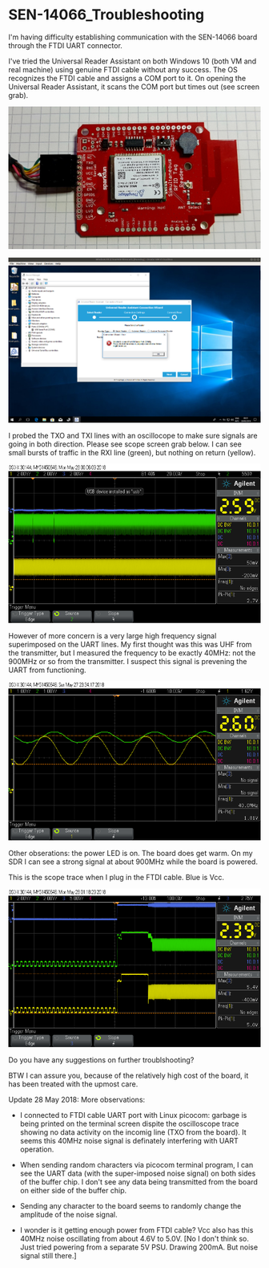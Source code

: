 # SEN-14066_Troubleshooting

I'm having difficulty establishing communication with the SEN-14066 board through the FTDI UART connector.

I've tried the Universal Reader Assistant on both Windows 10 (both VM and real machine) using genuine FTDI
cable without any success. The OS recognizes the FTDI cable and assigns a COM port to it.
On opening the Universal Reader Assistant, it scans the COM port but times out (see screen grab).

![picture of SEN-15066 with FTDI header and cable](./board_with_ftdi_cable.jpg)

![screen grab of Universal Reader Assistant attempting to make a connection to SEN-14066](./Universal_Reader_Assistant.png)

I probed the TXO and TXI lines with an oscillocope to make sure signals are going in both direction. Please
see scope screen grab below. I can see small bursts of traffic in the RXI line (green), but nothing
on return (yellow). 

![scope screen grab of RXI (green) and TXO (yellow) while URA utility scans COM port](./scope_1.png)


However of more concern is a very large high frequency signal superimposed on the UART lines. My first
thought was this was UHF from the transmitter, but I measured
the frequency to be exactly 40MHz: not the 900MHz or so from the transmitter. I suspect 
this signal is prevening the UART from functioning. 

![scope screen grab of RXI (green) and TXO (yellow) at 10ns/div timebase showing 40MHz signal](./scope_0.png)

Other obserations: the power LED is on. The board does get warm. On my SDR I can see a strong 
signal at about 900MHz while the board is powered.

This is the scope trace when I plug in the FTDI cable. Blue is Vcc.

![scope trace on plugging in USB cable](./scope_3.png)


Do you have any suggestions on further troublshooting?

BTW I can assure you, because of the relatively high cost of the board, it has been treated with the
upmost care.  

Update 28 May 2018: More observations:

 * I connected to FTDI cable UART port with Linux picocom: garbage is being printed on the terminal screen dispite the oscilloscope trace showing no data activity on the incomig line (TXO from the board).  It seems this 40MHz noise signal is definately interfering with UART operation.

 * When sending random characters via picocom terminal program, I can see the UART data (with the super-imposed noise signal) on both sides of the buffer chip. I don't see any data being transmitted from the board on either side of the buffer chip.
 
 * Sending any character to the board seems to randomly change the amplitude of the noise signal.
 
 * I wonder is it getting enough power from FTDI cable? Vcc also has this 40MHz noise oscillating from about 4.6V to 5.0V. [No I don't think so. Just tried powering from a separate 5V PSU. Drawing 200mA. But noise signal still there.] 

